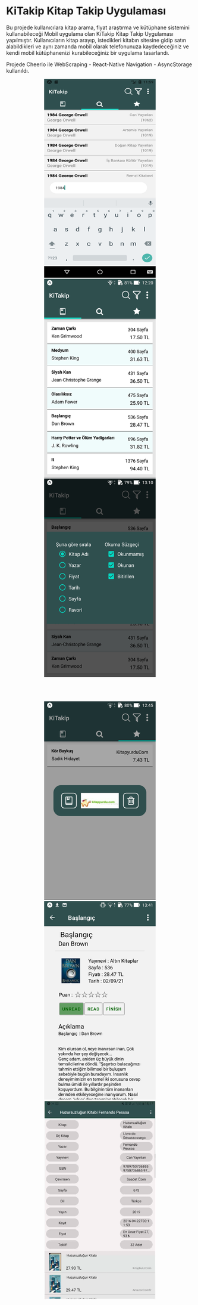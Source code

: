 # KiTakip Kitap Takip Uygulaması

Bu projede kullanıcılara kitap arama, fiyat araştırma ve kütüphane sistemini kullanabileceği Mobil uygulama olan KiTakip Kitap Takip Uygulaması yapılmıştır.
Kullanıcıların kitap arayıp, istedikleri kitabın sitesine gidip satın alabildikleri ve aynı zamanda mobil olarak telefonunuza kaydedeceğiniz ve
kendi mobil kütüphanenizi kurabileceğiniz bir uygulama tasarlandı.

Projede Cheerio ile WebScraping - React-Native Navigation - AsyncStorage kullanıldı.

<p align="center">
  <img src="Screenshot/Screenshot_1.png" width="300" height="533">
  <img src="Screenshot/Screenshot_3.jpg" width="300" height="533">
  <img src="Screenshot/Screenshot_5.jpg" width="300" height="533">
</p>

<br />
<br />

<p align="center">
  
  <img src="Screenshot/Screenshot_4.jpg" width="300" height="533" >
  <img src="Screenshot/Screenshot_6.jpg" width="300" height="533" >
  <img src="Screenshot/Screenshot_2.png" width="300" height="533" >
</p>
